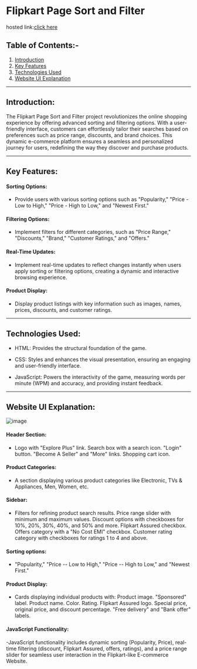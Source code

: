 <h1>Flipkart Page Sort and Filter</h1>

hosted link:<a href="https://thakaresakshi.github.io/MCT_4_Team_05/Aman_Sen/index.html">click here</a>


## Table of Contents:-
1. [Introduction](#introduction)
2. [Key Features](#key-features)
3. [Technologies Used](#technologies-used)
4. [Website UI Explanation](#website-ui-explanation)
---
## Introduction:

The Flipkart Page Sort and Filter project revolutionizes the online shopping experience by offering advanced sorting and filtering options. With a user-friendly interface, customers can effortlessly tailor their searches based on preferences such as price range, discounts, and brand choices. This dynamic e-commerce platform ensures a seamless and personalized journey for users, redefining the way they discover and purchase products.

---
## Key Features:
#### Sorting Options:
  - Provide users with various sorting options such as "Popularity," "Price - Low to High," "Price - High to Low," and "Newest First."

#### Filtering Options:
  - Implement filters for different categories, such as "Price Range," "Discounts," "Brand," "Customer Ratings," and "Offers."

#### Real-Time Updates:
   - Implement real-time updates to reflect changes instantly when users apply sorting or filtering options, creating a dynamic and interactive browsing experience.

#### Product Display:
   - Display product listings with key information such as images, names, prices, discounts, and customer ratings.
     
---

## Technologies Used:

- HTML: Provides the structural foundation of the game.

- CSS: Styles and enhances the visual presentation, ensuring an engaging and user-friendly interface.

- JavaScript: Powers the interactivity of the game, measuring words per minute (WPM) and accuracy, and providing instant feedback.

---

## Website UI Explanation:

![image](https://github.com/ThakareSakshi/MCT_4_Team_05/assets/57188328/c7b9f708-c189-4db7-9410-0d0abd5b6e67)
#### Header Section:
  - Logo with "Explore Plus" link. Search box with a search icon. "Login" button. "Become A Seller" and "More" links. Shopping cart icon.

#### Product Categories:
  - A section displaying various product categories like Electronic, TVs & Appliances, Men, Women, etc.

#### Sidebar:
  - Filters for refining product search results.
Price range slider with minimum and maximum values.
Discount options with checkboxes for 10%, 20%, 30%, 40%, and 50% and more.
Flipkart Assured checkbox.
Offers category with a "No Cost EMI" checkbox.
Customer rating category with checkboxes for ratings 1 to 4 and above.

#### Sorting options: 
  - "Popularity," "Price -- Low to High," "Price -- High to Low," and "Newest First."

#### Product Display:
  - Cards displaying individual products with:
Product image.
"Sponsored" label.
Product name.
Color.
Rating.
Flipkart Assured logo.
Special price, original price, and discount percentage.
"Free delivery" and "Bank offer" labels.

#### JavaScript Functionality:
  -JavaScript functionality includes dynamic sorting (Popularity, Price), real-time filtering (discount, Flipkart Assured, offers, ratings), and a price range slider for seamless user interaction in the Flipkart-like E-commerce Website.




  
